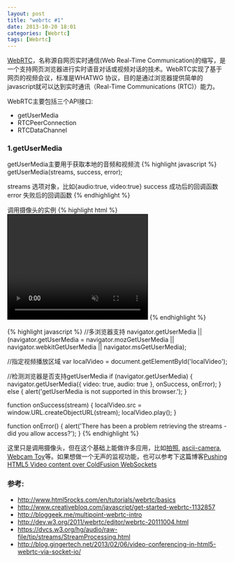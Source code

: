 ```yaml
---
layout: post
title: "webrtc #1"
date: 2013-10-20 18:01
categories: [Webrtc]
tags: [Webrtc]
---
```


[WebRTC](http://baike.baidu.com/link?url=289QXkD87LZ5-53jqXJuodPjs-MSUTWxM6BLTo0irWLfwATizLYxgns65ouuJEOct8Tk5qmgjByg9ckstv-c5_)，名称源自网页实时通信(Web Real-Time Communication)的缩写，是一个支持网页浏览器进行实时语音对话或视频对话的技术。WebRTC实现了基于网页的视频会议，标准是WHATWG 协议，目的是通过浏览器提供简单的javascript就可以达到实时通讯（Real-Time Communications (RTC)）能力。

WebRTC主要包括三个API接口:

* getUserMedia
* RTCPeerConnection
* RTCDataChannel

### 1.getUserMedia
getUserMedia主要用于获取本地的音频和视频流
{% highlight javascript %}
getUserMedia(streams, success, error);

streams 选项对象，比如{audio:true, video:true}
success 成功后的回调函数
error   失败后的回调函数
{% endhighlight %}

调用摄像头的实例
{% highlight html %}
<video id='localVideo' autoplay muted controls style="width: 320px; height: 240px; border: 1px solid black;">
</video>
{% endhighlight %}

{% highlight javascript %}
//多浏览器支持
navigator.getUserMedia || (navigator.getUserMedia = navigator.mozGetUserMedia || navigator.webkitGetUserMedia || navigator.msGetUserMedia);

//指定视频播放区域
var localVideo = document.getElementById('localVideo');

//检测浏览器是否支持getUserMedia
if (navigator.getUserMedia) {
  navigator.getUserMedia({
    video: true,
    audio: true
  }, onSuccess, onError);
} else {
  alert('getUserMedia is not supported in this browser.');
}
 
function onSuccess(stream) {
  localVideo.src = window.URL.createObjectURL(stream);
  localVideo.play();
}
 
function onError() {
  alert('There has been a problem retrieving the streams - did you allow access?');
}
{% endhighlight %}

这里只是调用摄像头，但在这个基础上能做许多应用，比如[拍照](http://www.creativebloq.com/javascript/get-started-webrtc-1132857), [ascii-camera](http://idevelop.ro/ascii-camera/), [Webcam Toy](http://webcamtoy.com)等。如果想做一个无声的监视功能，也可以参考下这篇博客[Pushing HTML5 Video content over ColdFusion WebSockets](http://www.sagarganatra.com/2012/04/pushing-html5-video-content-over.html)


### 参考:
* http://www.html5rocks.com/en/tutorials/webrtc/basics
* http://www.creativebloq.com/javascript/get-started-webrtc-1132857
* http://bloggeek.me/multipoint-webrtc-intro
* http://dev.w3.org/2011/webrtc/editor/webrtc-20111004.html
* https://dvcs.w3.org/hg/audio/raw-file/tip/streams/StreamProcessing.html
* http://blog.gingertech.net/2013/02/06/video-conferencing-in-html5-webrtc-via-socket-io/
